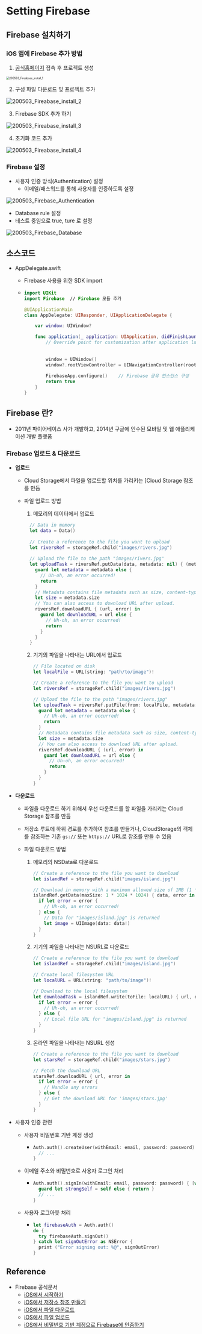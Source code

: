 

# Setting Firebase

## Firebase 설치하기

### iOS 앱에 Firebase 추가 방법

1. [공식홈페이지](https://firebase.google.com) 접속 후 프로젝트 생성

<img src="../image/200503_Fireabase_install_1.png" alt="200503_Fireabase_install_1" style="zoom:50%;" />



2. 구성 파일 다운로드 및 프로젝트 추가

![200503_Fireabase_install_2](../image/200503_Fireabase_install_2.png)



3. Firebase SDK 추가 하기

![200503_Fireabase_install_3](../image/200503_Fireabase_install_3.png)



4. 초기화 코드 추가

![200503_Fireabase_install_4](../image/200503_Fireabase_install_4.png)



### Firebase 설정

- 사용자 인증 방식(Authentication) 설정
  - 이메일/패스워드를 통해 사용자를 인증하도록 설정

![200503_Firebase_Authentication](../image/200503_Firebase_Authentication.png)



-   Database rule 설정
  - 테스트 중임으로 true, ture 로 설정

![200503_Firebase_Database](../image/200503_Firebase_Database.png)



## 소스코드

- AppDelegate.swift

  - Firebase 사용을 위한 SDK import

  - ```swift
    import UIKit
    import Firebase  // Firebase 모듈 추가
    
    @UIApplicationMain
    class AppDelegate: UIResponder, UIApplicationDelegate {
    
        var window: UIWindow?
    
        func application(_ application: UIApplication, didFinishLaunchingWithOptions launchOptions: [UIApplication.LaunchOptionsKey: Any]?) -> Bool {
            // Override point for customization after application launch.
            
            
            window = UIWindow()
            window?.rootViewController = UINavigationController(rootViewController: LoginVC())
            
            FirebaseApp.configure()    // Firebase 공유 인스턴스 구성    
            return true
        }
    }
    
    ```






## Firebase 란?

- 2011년 파이어베이스 사가 개발하고, 2014년 구글에 인수된 모바일 및 웹 애플리케이션 개발 플랫폼

### Firebase 업로드 & 다운로드

- **업로드**

  - Cloud Storage에서 파일을 업로드할 위치를 가리키는 [Cloud Storage 참조를 만듬

  - 파일 업로드 방법

    1. 메모리의 데이터에서 업로드
    
     ```swift
       // Data in memory
       let data = Data()
       
       // Create a reference to the file you want to upload
       let riversRef = storageRef.child("images/rivers.jpg")
       
       // Upload the file to the path "images/rivers.jpg"
       let uploadTask = riversRef.putData(data, metadata: nil) { (metadata, error) in
         guard let metadata = metadata else {
           // Uh-oh, an error occurred!
           return
         }
         // Metadata contains file metadata such as size, content-type.
         let size = metadata.size
         // You can also access to download URL after upload.
         riversRef.downloadURL { (url, error) in
           guard let downloadURL = url else {
             // Uh-oh, an error occurred!
             return
           }
         }
       } 
     ```
    
       
    
    2. 기기의 파일을 나타내는 URL에서 업로드
    
       ```swift
       // File located on disk
       let localFile = URL(string: "path/to/image")!
       
       // Create a reference to the file you want to upload
       let riversRef = storageRef.child("images/rivers.jpg")
       
       // Upload the file to the path "images/rivers.jpg"
       let uploadTask = riversRef.putFile(from: localFile, metadata: nil) { metadata, error in
         guard let metadata = metadata else {
           // Uh-oh, an error occurred!
           return
         }
         // Metadata contains file metadata such as size, content-type.
         let size = metadata.size
         // You can also access to download URL after upload.
         riversRef.downloadURL { (url, error) in
           guard let downloadURL = url else {
             // Uh-oh, an error occurred!
             return
           }
         }
       }
       ```
    
       
    

- **다운로드**

  - 파일을 다운로드 하기 위해서 우선 다운로드를 할 파일을 가리키는 Cloud Storage 참조를 만듬

  - 저장소 루트에 하위 경로를 추가하여 참조를 만들거나, CloudStorage의 객체를 참조하는 기존 `gs://` 또는  `https://` URL로 참조를 만들 수 있음

  - 파일 다운로드 방법

    1. 메모리의 NSData로 다운로드

       ```swift
       // Create a reference to the file you want to download
       let islandRef = storageRef.child("images/island.jpg")
       
       // Download in memory with a maximum allowed size of 1MB (1 * 1024 * 1024 bytes)
       islandRef.getData(maxSize: 1 * 1024 * 1024) { data, error in
         if let error = error {
           // Uh-oh, an error occurred!
         } else {
           // Data for "images/island.jpg" is returned
           let image = UIImage(data: data!)
         }
       }    
       ```

       

    2. 기기의 파일을 나타내는 NSURL로 다운로드

       ```swift
       // Create a reference to the file you want to download
       let islandRef = storageRef.child("images/island.jpg")
       
       // Create local filesystem URL
       let localURL = URL(string: "path/to/image")!
       
       // Download to the local filesystem
       let downloadTask = islandRef.write(toFile: localURL) { url, error in
         if let error = error {
           // Uh-oh, an error occurred!
         } else {
           // Local file URL for "images/island.jpg" is returned
         }
       }  
       ```

       

    3. 온라인 파일을 나타내는 NSURL 생성

       ```swift
       // Create a reference to the file you want to download
       let starsRef = storageRef.child("images/stars.jpg")
       
       // Fetch the download URL
       starsRef.downloadURL { url, error in
         if let error = error {
           // Handle any errors
         } else {
           // Get the download URL for 'images/stars.jpg'
         }
       }    
       ```

- 사용자 인증 관련

  - 사용자 비밀번호 기반 계정 생성

    - ```swift
      Auth.auth().createUser(withEmail: email, password: password) { authResult, error in
        // ...
      }
      ```

  - 이메일 주소와 비밀번호로 사용자 로그인 처리

    - ```swift
      Auth.auth().signIn(withEmail: email, password: password) { [weak self] authResult, error in
        guard let strongSelf = self else { return }
        // ...
      }
      ```

  - 사용자 로그아웃 처리

    - ```swift
      let firebaseAuth = Auth.auth()
      do {
        try firebaseAuth.signOut()
      } catch let signOutError as NSError {
        print ("Error signing out: %@", signOutError)
      }  
      ```

      

## Reference

- Firebase 공식문서
  - [iOS에서 시작하기](https://firebase.google.com/docs/storage/ios/start?authuser=0)
  - [iOS에서 저장소 참조 만들기](https://firebase.google.com/docs/storage/ios/create-reference?authuser=0)
  - [iOS에서 파일 다운로드](https://firebase.google.com/docs/storage/ios/download-files?authuser=0)
  - [iOS에서 파일 업로드](https://firebase.google.com/docs/storage/ios/upload-files?authuser=0)
  - [iOS에서 비밀번호 기반 계정으로 Firebase에 인증하기](https://firebase.google.com/docs/auth/ios/password-auth)

